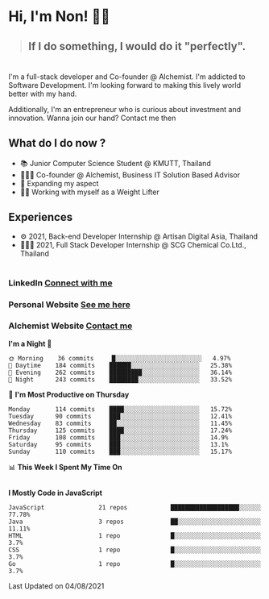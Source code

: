 # Hi, I'm Non! 🖐🏻

> ## If I do something, I would do it "perfectly".

#

I'm a full-stack developer and Co-founder @ Alchemist. I'm addicted to Software Development. I'm looking forward to making this lively world better with my hand.

Additionally, I'm an entrepreneur who is curious about investment and innovation. Wanna join our hand? Contact me then

## What do I do now ?

- 📚 Junior Computer Science Student @ KMUTT, Thailand
- 🧑🏻‍💻 Co-founder @ Alchemist, Business IT Solution Based Advisor
- 🌈 Expanding my aspect
- 🏋🏻 Working with myself as a Weight Lifter

## Experiences

- ⚙️ 2021, Back-end Developer Internship @ Artisan Digital Asia, Thailand
- 🧑🏻‍💻 2021, Full Stack Developer Internship @ SCG Chemical Co.Ltd., Thailand

#

### LinkedIn [Connect with me](https://www.linkedin.com/in/non-nontra/)

### Personal Website [See me here](https://nonnontra.com/)

### Alchemist Website [Contact me](https://alchemist-softwarehouse.co/)

<!--START_SECTION:waka-->
**I'm a Night 🦉** 

```text
🌞 Morning    36 commits     █░░░░░░░░░░░░░░░░░░░░░░░░   4.97% 
🌆 Daytime    184 commits    ██████░░░░░░░░░░░░░░░░░░░   25.38% 
🌃 Evening    262 commits    █████████░░░░░░░░░░░░░░░░   36.14% 
🌙 Night      243 commits    ████████░░░░░░░░░░░░░░░░░   33.52%

```
📅 **I'm Most Productive on Thursday** 

```text
Monday       114 commits    ████░░░░░░░░░░░░░░░░░░░░░   15.72% 
Tuesday      90 commits     ███░░░░░░░░░░░░░░░░░░░░░░   12.41% 
Wednesday    83 commits     ██░░░░░░░░░░░░░░░░░░░░░░░   11.45% 
Thursday     125 commits    ████░░░░░░░░░░░░░░░░░░░░░   17.24% 
Friday       108 commits    ███░░░░░░░░░░░░░░░░░░░░░░   14.9% 
Saturday     95 commits     ███░░░░░░░░░░░░░░░░░░░░░░   13.1% 
Sunday       110 commits    ███░░░░░░░░░░░░░░░░░░░░░░   15.17%

```


📊 **This Week I Spent My Time On** 

```text
```

**I Mostly Code in JavaScript** 

```text
JavaScript               21 repos            ███████████████████░░░░░░   77.78% 
Java                     3 repos             ██░░░░░░░░░░░░░░░░░░░░░░░   11.11% 
HTML                     1 repo              █░░░░░░░░░░░░░░░░░░░░░░░░   3.7% 
CSS                      1 repo              █░░░░░░░░░░░░░░░░░░░░░░░░   3.7% 
Go                       1 repo              █░░░░░░░░░░░░░░░░░░░░░░░░   3.7%

```



 Last Updated on 04/08/2021
<!--END_SECTION:waka-->
